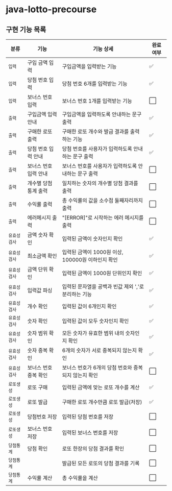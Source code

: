 # java-lotto-precourse

## 구현 기능 목록
| 분류      | 기능          | 기능 상세                            | 완료 여부               |
|---------|-------------|----------------------------------|---------------------|
| `입력`    | 구입 금액 입력    | 구입금액을 입력받는 기능                    | :white_check_mark: |
| `입력`    | 당첨 번호 입력    | 당첨 번호 6개를 입력받는 기능                | :white_check_mark: |
| `입력`    | 보너스 번호 입력   | 보너스 번호 1개를 입력받는 기능               | :white_large_square: |
| `출력`    | 구입금액 입력 안내  | 구입금액을 입력하도록 안내하는 문구 출력           | :white_check_mark: |
| `출력`    | 구매한 로또 출력   | 구매한 로또 개수와 발급 결과를 출력하는 기능        | :white_check_mark: |
| `출력`    | 당첨 번호 입력 안내 | 당첨 번호를 사용자가 입력하도록 안내하는 문구 출력     | :white_check_mark: |
| `출력`    | 보너스 번호 입력 안내 | 보너스 번호를 사용자가 입력하도록 안내하는 문구 출력    | :white_large_square: |
| `출력`    | 개수별 당첨 통계 출력 | 일치하는 숫자의 개수별 당첨 결과를 출력           | :white_large_square: |
| `출력`    | 수익률 출력      | 총 수익률의 값을 소수점 둘째자리까지 출력          | :white_large_square: |
| `출력`    | 에러메시지 출력    | "[ERROR]"로 시작하는 에러 메시지를 출력       | :white_large_square: |
| `유효성검사` | 금액 숫자 확인    | 입력된 금액이 숫자인지 확인                  | :white_check_mark: |
| `유효성검사` | 최소금액 확인     | 입력된 금액이 1000원 이상, 100000원 이하인지 확인 | :white_check_mark: |
| `유효성검사` | 금액 단위 확인    | 입력된 금액이 1000원 단위인지 확인            | :white_check_mark: |
| `유효성검사` | 입력값 파싱      | 입력된 문자열을 공백과 빈값 제외 ','로 분리하는 기능  | :white_check_mark: |
| `유효성검사` | 개수 확인       | 입력된 값이 6개인지 확인                   | :white_check_mark: |
| `유효성검사` | 숫자 확인       | 입력된 값이 모두 숫자인지 확인                | :white_check_mark: |
| `유효성검사` | 숫자 범위 확인    | 모든 숫자가 유효한 범위 내의 숫자인지 확인         | :white_check_mark: |
| `유효성검사` | 숫자 중복 확인    | 6개의 숫자가 서로 중복되지 않는지 확인           | :white_check_mark: |
| `유효성검사` | 보너스 번호 중복 확인 | 보너스 번호가 6개의 당첨 번호와 중복되지 않는지 확인   | :white_large_square: |
| `로또생성`  | 로또 구매       | 입력된 금액에 맞는 로또 개수를 계산             | :white_check_mark: |
| `로또생성`  | 로또 발급       | 구매한 로또 개수만큼 로또 발급(저장)            | :white_check_mark: |
| `로또생성`  | 당첨번호 저장     | 입력된 당첨 번호를 저장                    | :white_large_square: |
| `로또생성`  | 보너스 번호 저장   | 입력된 보너스 번호를 저장                   | :white_large_square: |
| `당첨통계`  | 당첨 확인       | 로또 한장의 당첨 결과를 확인                 | :white_large_square: |
| `당첨통계`  |             | 발급된 모든 로또의 당첨 결과를 기록             | :white_large_square: |
| `당첨통계`  | 수익률 계산      | 총 수익률을 계산                        | :white_large_square: |
